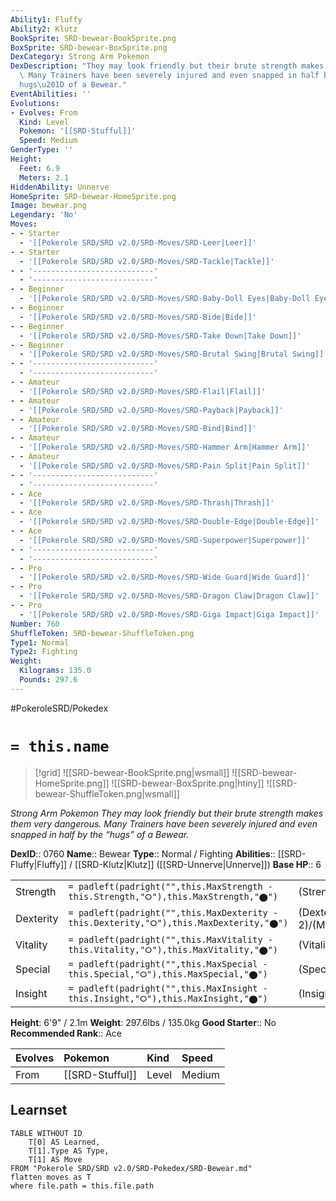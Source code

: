 ```yaml
---
Ability1: Fluffy
Ability2: Klutz
BookSprite: SRD-bewear-BookSprite.png
BoxSprite: SRD-bewear-BoxSprite.png
DexCategory: Strong Arm Pokemon
DexDescription: "They may look friendly but their brute strength makes them very dangerous.\
  \ Many Trainers have been severely injured and even snapped in half by the \u201C\
  hugs\u201D of a Bewear."
EventAbilities: ''
Evolutions:
- Evolves: From
  Kind: Level
  Pokemon: '[[SRD-Stufful]]'
  Speed: Medium
GenderType: ''
Height:
  Feet: 6.9
  Meters: 2.1
HiddenAbility: Unnerve
HomeSprite: SRD-bewear-HomeSprite.png
Image: bewear.png
Legendary: 'No'
Moves:
- - Starter
  - '[[Pokerole SRD/SRD v2.0/SRD-Moves/SRD-Leer|Leer]]'
- - Starter
  - '[[Pokerole SRD/SRD v2.0/SRD-Moves/SRD-Tackle|Tackle]]'
- - '---------------------------'
  - '---------------------------'
- - Beginner
  - '[[Pokerole SRD/SRD v2.0/SRD-Moves/SRD-Baby-Doll Eyes|Baby-Doll Eyes]]'
- - Beginner
  - '[[Pokerole SRD/SRD v2.0/SRD-Moves/SRD-Bide|Bide]]'
- - Beginner
  - '[[Pokerole SRD/SRD v2.0/SRD-Moves/SRD-Take Down|Take Down]]'
- - Beginner
  - '[[Pokerole SRD/SRD v2.0/SRD-Moves/SRD-Brutal Swing|Brutal Swing]]'
- - '---------------------------'
  - '---------------------------'
- - Amateur
  - '[[Pokerole SRD/SRD v2.0/SRD-Moves/SRD-Flail|Flail]]'
- - Amateur
  - '[[Pokerole SRD/SRD v2.0/SRD-Moves/SRD-Payback|Payback]]'
- - Amateur
  - '[[Pokerole SRD/SRD v2.0/SRD-Moves/SRD-Bind|Bind]]'
- - Amateur
  - '[[Pokerole SRD/SRD v2.0/SRD-Moves/SRD-Hammer Arm|Hammer Arm]]'
- - Amateur
  - '[[Pokerole SRD/SRD v2.0/SRD-Moves/SRD-Pain Split|Pain Split]]'
- - '---------------------------'
  - '---------------------------'
- - Ace
  - '[[Pokerole SRD/SRD v2.0/SRD-Moves/SRD-Thrash|Thrash]]'
- - Ace
  - '[[Pokerole SRD/SRD v2.0/SRD-Moves/SRD-Double-Edge|Double-Edge]]'
- - Ace
  - '[[Pokerole SRD/SRD v2.0/SRD-Moves/SRD-Superpower|Superpower]]'
- - '---------------------------'
  - '---------------------------'
- - Pro
  - '[[Pokerole SRD/SRD v2.0/SRD-Moves/SRD-Wide Guard|Wide Guard]]'
- - Pro
  - '[[Pokerole SRD/SRD v2.0/SRD-Moves/SRD-Dragon Claw|Dragon Claw]]'
- - Pro
  - '[[Pokerole SRD/SRD v2.0/SRD-Moves/SRD-Giga Impact|Giga Impact]]'
Number: 760
ShuffleToken: SRD-bewear-ShuffleToken.png
Type1: Normal
Type2: Fighting
Weight:
  Kilograms: 135.0
  Pounds: 297.6
---
```


#PokeroleSRD/Pokedex

# `= this.name`

> [!grid]
> ![[SRD-bewear-BookSprite.png|wsmall]]
> ![[SRD-bewear-HomeSprite.png]]
> ![[SRD-bewear-BoxSprite.png|htiny]]
> ![[SRD-bewear-ShuffleToken.png|wsmall]]


*Strong Arm Pokemon*
*They may look friendly but their brute strength makes them very dangerous. Many Trainers have been severely injured and even snapped in half by the “hugs” of a Bewear.*

**DexID**:: 0760
**Name**:: Bewear
**Type**:: Normal / Fighting
**Abilities**:: [[SRD-Fluffy|Fluffy]] / [[SRD-Klutz|Klutz]] ([[SRD-Unnerve|Unnerve]])
**Base HP**:: 6

|           |                                                                                        |                                          |
| --------- | -------------------------------------------------------------------------------------- | ---------------------------------------- |
| Strength  | `= padleft(padright("",this.MaxStrength - this.Strength,"⭘"),this.MaxStrength,"⬤")`    | (Strength::3)/(MaxStrength::7)   |
| Dexterity | `= padleft(padright("",this.MaxDexterity - this.Dexterity,"⭘"),this.MaxDexterity,"⬤")` | (Dexterity:: 2)/(MaxDexterity::4) |
| Vitality  | `= padleft(padright("",this.MaxVitality - this.Vitality,"⭘"),this.MaxVitality,"⬤")`    | (Vitality::2)/(MaxVitality::5)   |
| Special   | `= padleft(padright("",this.MaxSpecial - this.Special,"⭘"),this.MaxSpecial,"⬤")`       | (Special::2)/(MaxSpecial::4)     |
| Insight   | `= padleft(padright("",this.MaxInsight - this.Insight,"⭘"),this.MaxInsight,"⬤")`       | (Insight::2)/(MaxInsight::4)     |

**Height**: 6'9" / 2.1m
**Weight**: 297.6lbs / 135.0kg
**Good Starter**:: No
**Recommended Rank**:: Ace

| Evolves   | Pokemon         | Kind   | Speed   |
|:----------|:----------------|:-------|:--------|
| From      | [[SRD-Stufful]] | Level  | Medium  |

## Learnset

```dataview
TABLE WITHOUT ID
    T[0] AS Learned,
    T[1].Type AS Type,
    T[1] AS Move
FROM "Pokerole SRD/SRD v2.0/SRD-Pokedex/SRD-Bewear.md"
flatten moves as T
where file.path = this.file.path
```
